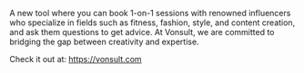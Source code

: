 A new tool where you can book 1-on-1 sessions with renowned influencers who specialize in fields such as fitness, fashion, style, and content creation, and ask them questions to get advice. At Vonsult, we are committed to bridging the gap between creativity and expertise.

Check it out at: https://vonsult.com

